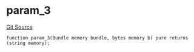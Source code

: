 # param_3
[Git Source](https://github.com/metacontract/mc/blob/20ed737f21a46d89afffe1322a75b1ecfcacff9a/src/devkit/Flattened.sol)


```solidity
function param_3(Bundle memory bundle, bytes memory b) pure returns (string memory);
```

